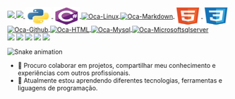 <div>
  <a href="https://github.com/Ocante">
  <img height="180em" src="https://github-readme-stats.vercel.app/api?username=ocante&show_icons=true&theme=radical&include_all_commits=true&count_private=true"/>
  <img height="180em" src="https://github-readme-stats.vercel.app/api/top-langs/?username=ocante&layout=compact&langs_count=16&theme=dracula"/>
  <img align="center" alt="Oca-Python" height="40" width="60" src="https://raw.githubusercontent.com/devicons/devicon/master/icons/python/python-original.svg"/>
  <img align="center" alt="Oca-Csharp" height="40" width="60" src="https://raw.githubusercontent.com/devicons/devicon/master/icons/csharp/csharp-original.svg"/>
  <img align="center" alt="Oca-Linux" height="40" width="60" src="https://cdn.jsdelivr.net/gh/devicons/devicon/icons/linux/linux-original.svg" />
  <img align="center" alt="Oca-Markdown" height="40" width="60" src="https://cdn.jsdelivr.net/gh/devicons/devicon/icons/markdown/markdown-original.svg" />
  <img align="center" alt="Oca-HTML" height="40" width="60" src="https://raw.githubusercontent.com/devicons/devicon/master/icons/html5/html5-original.svg">
  <img align="center" alt="Oca-CSS" height="40" width="60" src="https://raw.githubusercontent.com/devicons/devicon/master/icons/css3/css3-original.svg">
  <img align="center" alt="Oca-Github" height="40" width="60" src="https://cdn.jsdelivr.net/gh/devicons/devicon/icons/git/git-original-wordmark.svg">
  <img  align="center" alt="Oca-HTML" height="40" width="60" src="https://cdn.jsdelivr.net/gh/devicons/devicon/icons/github/github-original-wordmark.svg" />
  <img align="center" alt="Oca-Mysql" height="40" width="60" src="https://cdn.jsdelivr.net/gh/devicons/devicon/icons/mysql/mysql-original.svg" />
  <img align="center" alt="Oca-Microsoftsqlserver" height="60" width="50" src="https://cdn.jsdelivr.net/gh/devicons/devicon/icons/microsoftsqlserver/microsoftsqlserver-plain-wordmark.svg" />       
  </div>

  <div>
  <a href="https://github.com/Ocante">
  <a href="[https://instagram.com/ocante](https://instagram.com/bless_ocn?igshid=ZGUzMzM3NWJiOQ==)" target="_blank"><img src="https://img.shields.io/badge/-Instagram-%23E4405F?style=for-the-badge&logo=instagram&logoColor=white" target="_blank"></a>
 <a href="https://discord.gg/kbQMsHZVwp" target="_blank"><img src="https://img.shields.io/badge/Discord-7289DA?style=for-the-badge&logo=discord&logoColor=white" target="_blank"></a> 
  <a href = "blessdevelopereng@gmail.com"><img src="https://img.shields.io/badge/-Gmail-%23333?style=for-the-badge&logo=gmail&logoColor=white" target="_blank"></a>
  <a href="https://www.linkedin.com/in/ocante-antonio-i%C3%A9-a213b6b7" target="_blank"><img src="https://img.shields.io/badge/-LinkedIn-%230077B5?style=for-the-badge&logo=linkedin&logoColor=white" target="_blank"></a>
  <a href="https://https://twitter.com/bless_ocn" target="_blank"><img src="https://img.shields.io/badge/-Twitter-%230077B5?style=for-the-badge&logo=twitter&logoColor=white" target="_blank"></a>
</div>
  
![Snake animation](https://github.com/Ocante/ocante/blob/output/github-contribution-grid-snake.gif)
  

- 🔭  Procuro colaborar em projetos, compartilhar meu conhecimento e experiências com outros profissionais.
- 🌱 Atualmente estou aprendendo diferentes tecnologias, ferramentas e liguagens de programação.
 ##
